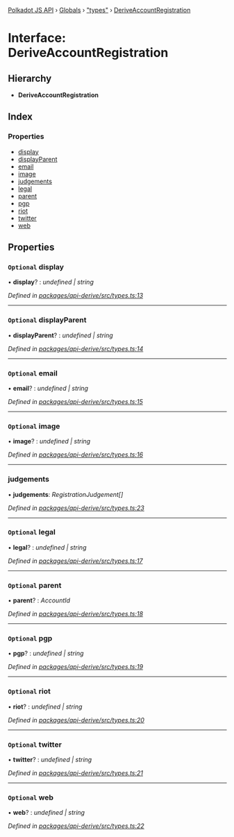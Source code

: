 [Polkadot JS API](../README.md) › [Globals](../globals.md) › ["types"](../modules/_types_.md) › [DeriveAccountRegistration](_types_.deriveaccountregistration.md)

# Interface: DeriveAccountRegistration

## Hierarchy

* **DeriveAccountRegistration**

## Index

### Properties

* [display](_types_.deriveaccountregistration.md#optional-display)
* [displayParent](_types_.deriveaccountregistration.md#optional-displayparent)
* [email](_types_.deriveaccountregistration.md#optional-email)
* [image](_types_.deriveaccountregistration.md#optional-image)
* [judgements](_types_.deriveaccountregistration.md#judgements)
* [legal](_types_.deriveaccountregistration.md#optional-legal)
* [parent](_types_.deriveaccountregistration.md#optional-parent)
* [pgp](_types_.deriveaccountregistration.md#optional-pgp)
* [riot](_types_.deriveaccountregistration.md#optional-riot)
* [twitter](_types_.deriveaccountregistration.md#optional-twitter)
* [web](_types_.deriveaccountregistration.md#optional-web)

## Properties

### `Optional` display

• **display**? : *undefined | string*

*Defined in [packages/api-derive/src/types.ts:13](https://github.com/polkadot-js/api/blob/72e9474f6f/packages/api-derive/src/types.ts#L13)*

___

### `Optional` displayParent

• **displayParent**? : *undefined | string*

*Defined in [packages/api-derive/src/types.ts:14](https://github.com/polkadot-js/api/blob/72e9474f6f/packages/api-derive/src/types.ts#L14)*

___

### `Optional` email

• **email**? : *undefined | string*

*Defined in [packages/api-derive/src/types.ts:15](https://github.com/polkadot-js/api/blob/72e9474f6f/packages/api-derive/src/types.ts#L15)*

___

### `Optional` image

• **image**? : *undefined | string*

*Defined in [packages/api-derive/src/types.ts:16](https://github.com/polkadot-js/api/blob/72e9474f6f/packages/api-derive/src/types.ts#L16)*

___

###  judgements

• **judgements**: *RegistrationJudgement[]*

*Defined in [packages/api-derive/src/types.ts:23](https://github.com/polkadot-js/api/blob/72e9474f6f/packages/api-derive/src/types.ts#L23)*

___

### `Optional` legal

• **legal**? : *undefined | string*

*Defined in [packages/api-derive/src/types.ts:17](https://github.com/polkadot-js/api/blob/72e9474f6f/packages/api-derive/src/types.ts#L17)*

___

### `Optional` parent

• **parent**? : *AccountId*

*Defined in [packages/api-derive/src/types.ts:18](https://github.com/polkadot-js/api/blob/72e9474f6f/packages/api-derive/src/types.ts#L18)*

___

### `Optional` pgp

• **pgp**? : *undefined | string*

*Defined in [packages/api-derive/src/types.ts:19](https://github.com/polkadot-js/api/blob/72e9474f6f/packages/api-derive/src/types.ts#L19)*

___

### `Optional` riot

• **riot**? : *undefined | string*

*Defined in [packages/api-derive/src/types.ts:20](https://github.com/polkadot-js/api/blob/72e9474f6f/packages/api-derive/src/types.ts#L20)*

___

### `Optional` twitter

• **twitter**? : *undefined | string*

*Defined in [packages/api-derive/src/types.ts:21](https://github.com/polkadot-js/api/blob/72e9474f6f/packages/api-derive/src/types.ts#L21)*

___

### `Optional` web

• **web**? : *undefined | string*

*Defined in [packages/api-derive/src/types.ts:22](https://github.com/polkadot-js/api/blob/72e9474f6f/packages/api-derive/src/types.ts#L22)*
